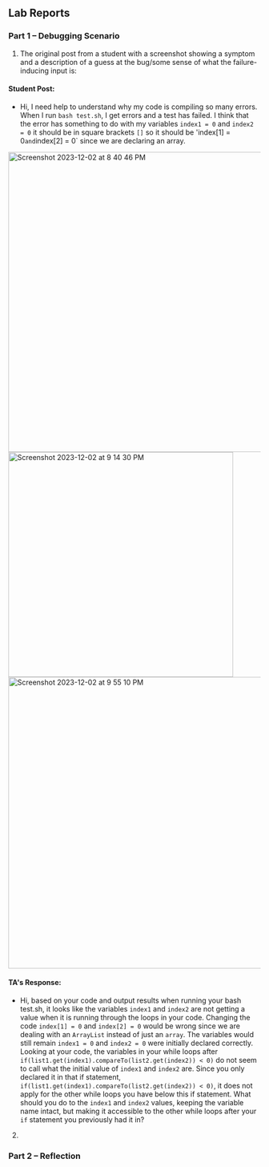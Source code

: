 ## Lab Reports

### Part 1 – Debugging Scenario

1. The original post from a student with a screenshot showing a symptom and a description of a guess at the bug/some sense of what the failure-inducing input is:

#### Student Post:
- Hi, I need help to understand why my code is compiling so many errors. When I run `bash test.sh`, I get errors and a test has failed. I think that the error has something to do with my variables `index1 = 0` and `index2 = 0` it should be in square brackets `[]` so it should be 'index[1] = 0` and `index[2] = 0` since we are declaring an array. 

<img width="599" alt="Screenshot 2023-12-02 at 8 40 46 PM" src="https://github.com/jasmine-le29/cse15l-lab-reports/assets/116687332/fdc8c438-5abc-4059-bd70-3d727c7e8293">

<img width="449" alt="Screenshot 2023-12-02 at 9 14 30 PM" src="https://github.com/jasmine-le29/cse15l-lab-reports/assets/116687332/f36020be-89bf-4d2d-a46a-dc8e04850e6a">

<img width="582" alt="Screenshot 2023-12-02 at 9 55 10 PM" src="https://github.com/jasmine-le29/cse15l-lab-reports/assets/116687332/372f59c7-6c3f-4ee0-8b28-a8780de011f9">

#### TA's Response:
- Hi, based on your code and output results when running your bash test.sh, it looks like the variables `index1` and `index2` are not getting a value when it is running through the loops in your code. Changing the code `index[1] = 0` and `index[2] = 0` would be wrong since we are dealing with an `ArrayList` instead of just an `array`. The variables would still remain `index1 = 0` and `index2 = 0` were initially declared correctly. Looking at your code, the variables in your while loops after ``if(list1.get(index1).compareTo(list2.get(index2)) < 0)`` do not seem to call what the initial value of `index1` and `index2` are. Since you only declared it in that if statement, ``if(list1.get(index1).compareTo(list2.get(index2)) < 0)``, it does not apply for the other while loops you have below this if statement. What should you do to the `index1` and `index2` values, keeping the variable name intact, but making it accessible to the other while loops after your `if` statement you previously had it in?


2. 



### Part 2 – Reflection
